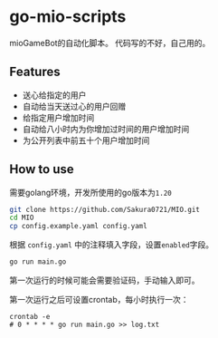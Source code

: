 # go-mio-scripts

mioGameBot的自动化脚本。
代码写的不好，自己用的。

## Features

- 送心给指定的用户
- 自动给当天送过心的用户回赠
- 给指定用户增加时间
- 自动给八小时内为你增加过时间的用户增加时间
- 为公开列表中前五十个用户增加时间

## How to use

需要golang环境，开发所使用的go版本为`1.20`

```bash
git clone https://github.com/Sakura0721/MIO.git
cd MIO
cp config.example.yaml config.yaml
```

根据 `config.yaml` 中的注释填入字段，设置`enabled`字段。

```bash
go run main.go
```

第一次运行的时候可能会需要验证码，手动输入即可。

第一次运行之后可设置crontab，每小时执行一次：
```
crontab -e
# 0 * * * * go run main.go >> log.txt
```


